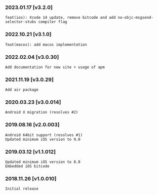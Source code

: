 ### 2023.01.17 [v3.2.0]

```
feat(ios): Xcode 14 update, remove bitcode and add no-objc-msgsend-selector-stubs compiler flag 
```

### 2022.10.21 [v3.1.0]

```
feat(macos): add macos implementation
```

### 2022.02.04 [v3.0.30]

```
Add documentation for new site + usage of apm
```

### 2021.11.19 [v3.0.29]

```
Add air package
```



### 2020.03.23 [v3.0.014]

```
Android X migration (resolves #2)
```


### 2019.08.16 [v2.0.003]

```
Android 64bit support (resolves #1)
Updated minimum iOS version to 9.0
```


### 2019.03.12 [v1.1.012]

```
Updated minimum iOS version to 8.0
Embedded iOS bitcode
```


### 2018.11.26 [v1.0.010]

```
Initial release
```
